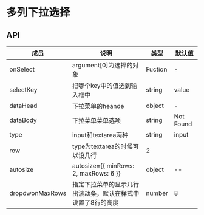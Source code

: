 # 多列下拉选择

## API

成员 | 说明 | 类型 | 默认值
---|---|---|---
onSelect|argument[0]为选择的对象|Fuction|-
selectKey|把哪个key中的值选到输入框中| string| value
dataHead|下拉菜单的heande|object|-
dataBody|下拉菜单菜单选项|string|Not Found
type|input和textarea两种|string|input
row|type为textarea的时候可以设几行|2
autosize|autosize={{ minRows: 2, maxRows: 6 }}|object|--
dropdwonMaxRows|指定下拉菜单的显示几行出滚动条，默认在样式中设置了8行的高度|number|8
